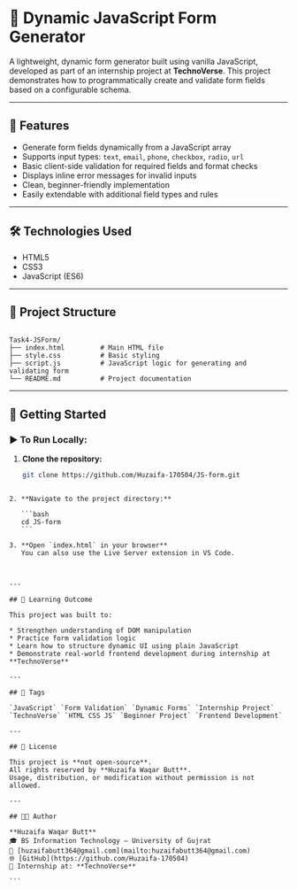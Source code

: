 # 📝 Dynamic JavaScript Form Generator

A lightweight, dynamic form generator built using vanilla JavaScript, developed as part of an internship project at **TechnoVerse**. This project demonstrates how to programmatically create and validate form fields based on a configurable schema.

---

## 🚀 Features

- Generate form fields dynamically from a JavaScript array
- Supports input types: `text`, `email`, `phone`, `checkbox`, `radio`, `url`
- Basic client-side validation for required fields and format checks
- Displays inline error messages for invalid inputs
- Clean, beginner-friendly implementation
- Easily extendable with additional field types and rules

---

## 🛠️ Technologies Used

- HTML5
- CSS3
- JavaScript (ES6)

---

## 📁 Project Structure

```

Task4-JSForm/
├── index.html         # Main HTML file
├── style.css          # Basic styling
├── script.js          # JavaScript logic for generating and validating form
└── README.md          # Project documentation

````

---

## 🔧 Getting Started

### ▶️ To Run Locally:

1. **Clone the repository:**
   ```bash
   git clone https://github.com/Huzaifa-170504/JS-form.git
````

2. **Navigate to the project directory:**

   ```bash
   cd JS-form
   ```

3. **Open `index.html` in your browser**
   You can also use the Live Server extension in VS Code.



---

## 🧠 Learning Outcome

This project was built to:

* Strengthen understanding of DOM manipulation
* Practice form validation logic
* Learn how to structure dynamic UI using plain JavaScript
* Demonstrate real-world frontend development during internship at **TechnoVerse**

---

## 📌 Tags

`JavaScript` `Form Validation` `Dynamic Forms` `Internship Project` `TechnoVerse` `HTML CSS JS` `Beginner Project` `Frontend Development`

---

## 📄 License

This project is **not open-source**.
All rights reserved by **Huzaifa Waqar Butt**.
Usage, distribution, or modification without permission is not allowed.

---

## 👨‍💻 Author

**Huzaifa Waqar Butt**
🎓 BS Information Technology – University of Gujrat
📧 [huzaifabutt364@gmail.com](mailto:huzaifabutt364@gmail.com)
🌐 [GitHub](https://github.com/Huzaifa-170504)
🔗 Internship at: **TechnoVerse**

```

